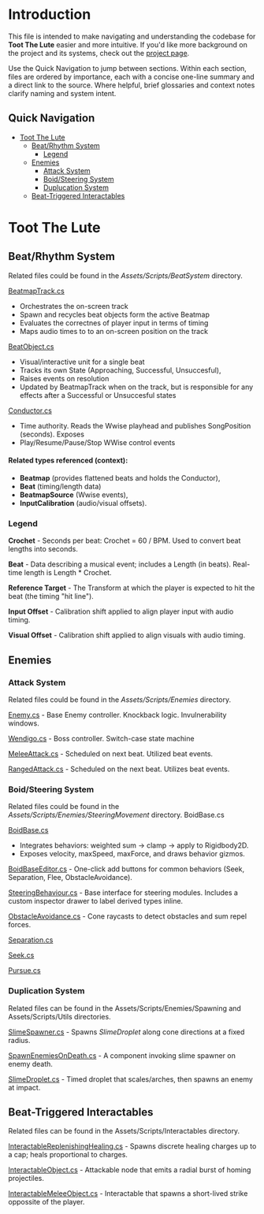 # Introduction


This file is intended to make navigating and understanding the codebase for **Toot The Lute** easier and more intuitive.
If you'd like more background on the project and its systems, check out the [project page](https://tedishopov.github.io/TootTheLute.html).

Use the Quick Navigation to jump between sections. Within each section, files are ordered by importance, each with a concise one-line summary and a direct link to the source. Where helpful, brief glossaries and context notes clarify naming and system intent.

## Quick Navigation


- [Toot The Lute](#toot-the-lute)
  - [Beat/Rhythm System](#beatrhythm-system)
    - [Legend](#legend)
  - [Enemies](#enemies)
    - [Attack System](#attack-system)
    - [Boid/Steering System](#boidsteering-system)
    - [Duplucation System](#duplication-system)
  - [Beat-Triggered Interactables](#beat-triggered-interactables)


# Toot The Lute

## Beat/Rhythm System
Related files could be found in the _Assets/Scripts/BeatSystem_ directory.

[BeatmapTrack.cs](Assets/Scripts/BeatSystem/BeatmapTrack.cs) 
*   Orchestrates the on-screen track
*   Spawn and recycles beat objects form the active Beatmap
*   Evaluates the correctnes of player input in terms of timing
*   Maps audio times to to an on-screen position on the track

[BeatObject.cs](Assets/Scripts/BeatSystem/BeatObject.cs)
*   Visual/interactive unit for a single beat
*   Tracks its own State (Approaching, Successful, Unsuccesful),
*   Raises events on resolution
*   Updated by BeatmapTrack when on the track, but is responsible for any effects after a Successful or Unsuccesful states

[Conductor.cs](Assets/Scripts/BeatSystem/Conductor.cs)
*   Time authority. Reads the Wwise playhead and publishes SongPosition (seconds). Exposes 
*   Play/Resume/Pause/Stop WWise control events

#### Related types referenced (context): 
*   **Beatmap** (provides flattened beats and holds the Conductor), 
*   **Beat** (timing/length data) 
*   **BeatmapSource** (Wwise events), 
*   **InputCalibration** (audio/visual offsets).


### Legend
**Crochet** - Seconds per beat: Crochet = 60 / BPM. Used to convert beat lengths into seconds.

**Beat** - Data describing a musical event; includes a Length (in beats). Real-time length is Length * Crochet.

**Reference Target** - The Transform at which the player is expected to hit the beat (the timing "hit line").

**Input Offset** - Calibration shift applied to align player input with audio timing.

**Visual Offset** - Calibration shift applied to align visuals with audio timing.

## Enemies 

### Attack System

Related files could be found in the _Assets/Scripts/Enemies_ directory.

[Enemy.cs](TootTheLute/Assets/Scripts/Enemies%20&%20AI/Enemy.cs) - Base Enemy controller. Knockback logic. Invulnerability windows.

[Wendigo.cs](TootTheLute/Assets/Scripts/Enemies%20&%20AI/Wendigo.cs) - Boss controller. Switch-case state machine

[MeleeAttack.cs](TootTheLute/Assets/Scripts/Enemies%20&%20AI/MeleeAttack.cs) - Scheduled on next beat. Utilized beat events.

[RangedAttack.cs](TootTheLute/Assets/Scripts/Enemies%20&%20AI/RangedAttack.cs) - Scheduled on the next beat. Utilizes beat events.


### Boid/Steering System

Related files could be found in the _Assets/Scripts/Enemies/SteeringMovement_ directory.
BoidBase.cs

[BoidBase.cs](TootTheLute/Assets/Scripts/Enemies%20&%20AI/SteeringMovement/BoidBase.cs)
*   Integrates behaviors: weighted sum → clamp → apply to Rigidbody2D.
*   Exposes velocity, maxSpeed, maxForce, and draws behavior gizmos.

[BoidBaseEditor.cs](TootTheLute/Assets/Scripts/Enemies%20&%20AI/SteeringMovement/BoidBaseEditor.cs.cs) - One-click add buttons for common behaviors (Seek, Separation, Flee, ObstacleAvoidance).

[SteeringBehaviour.cs](TootTheLute/Assets/Scripts/Enemies%20&%20AI/SteeringMovement/SteeringBehavior.cs) - Base interface for steering modules. Includes a custom inspector drawer to label derived types inline.

[ObstacleAvoidance.cs](TootTheLute/Assets/Scripts/Enemies%20&%20AI/SteeringMovement/ObstacleAvoidance.cs) - Cone raycasts to detect obstacles and sum repel forces.

[Separation.cs](TootTheLute/Assets/Scripts/Enemies%20&%20AI/SteeringMovement/Separation.cs)

[Seek.cs](TootTheLute/Assets/Scripts/Enemies%20&%20AI/SteeringMovement/Seek.cs)

[Pursue.cs](TootTheLute/Assets/Scripts/Enemies%20&%20AI/SteeringMovement/Pursue.cs)


### Duplication System

Related files can be found in the Assets/Scripts/Enemies/Spawning and Assets/Scripts/Utils directories.

[SlimeSpawner.cs](TootTheLute/Assets/Scripts/Enemies%20&%20AI/Duplication%20&%20Spawning/SlimeSpawner.cs) - Spawns _SlimeDroplet_  along cone directions at a fixed radius. 

[SpawnEnemiesOnDeath.cs](TootTheLute/Assets/Scripts/Enemies%20&%20AI/Duplication%20&%20Spawning/SpawnEnemiesOnDeath.cs) - A component invoking slime spawner on enemy death.

[SlimeDroplet.cs](TootTheLute/Assets/Scripts/Enemies%20&%20AI/Duplication%20&%20Spawning/SlimeDroplet.cs) - Timed droplet that scales/arches, then spawns an enemy at impact. 

##  Beat-Triggered Interactables

Related files can be found in the Assets/Scripts/Interactables directory.

[InteractableReplenishingHealing.cs](TootTheLute/Assets/Scripts/Interactables/InteractableReplenishingHealing.cs) - Spawns discrete healing charges up to a cap; heals proportional to charges.

[InteractableObject.cs](TootTheLute/Assets/Scripts/Interactables/InteractableObject.cs) - Attackable node that emits a radial burst of homing projectiles.

[InteractableMeleeObject.cs](TootTheLute/Assets/Scripts/Interactables/InterableMeleeObject.cs) - Interactable that spawns a short-lived strike oppossite of the player.